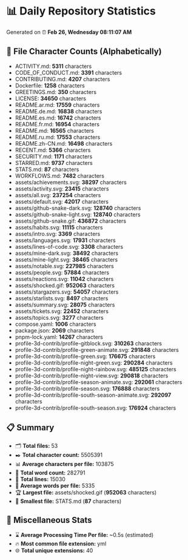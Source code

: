 # 📊 Daily Repository Statistics
Generated on ⏰ **Feb 26, Wednesday 08:11:07 AM**

## 📂 File Character Counts (Alphabetically)
- ACTIVITY.md: **5311** characters
- CODE_OF_CONDUCT.md: **3391** characters
- CONTRIBUTING.md: **4207** characters
- Dockerfile: **1258** characters
- GREETINGS.md: **350** characters
- LICENSE: **34650** characters
- README.ar.md: **17559** characters
- README.de.md: **16838** characters
- README.es.md: **16742** characters
- README.fr.md: **16954** characters
- README.md: **16565** characters
- README.ru.md: **17553** characters
- README.zh-CN.md: **16498** characters
- RECENT.md: **5366** characters
- SECURITY.md: **1171** characters
- STARRED.md: **9737** characters
- STATS.md: **87** characters
- WORKFLOWS.md: **7482** characters
- assets/achievements.svg: **38297** characters
- assets/activity.svg: **23415** characters
- assets/all.svg: **237254** characters
- assets/default.svg: **42017** characters
- assets/github-snake-dark.svg: **128740** characters
- assets/github-snake-light.svg: **128740** characters
- assets/github-snake.gif: **436872** characters
- assets/habits.svg: **11115** characters
- assets/intro.svg: **3369** characters
- assets/languages.svg: **17931** characters
- assets/lines-of-code.svg: **3308** characters
- assets/mine-dark.svg: **38492** characters
- assets/mine-light.svg: **38465** characters
- assets/notable.svg: **227985** characters
- assets/people.svg: **57884** characters
- assets/reactions.svg: **11042** characters
- assets/shocked.gif: **952063** characters
- assets/stargazers.svg: **54057** characters
- assets/starlists.svg: **8497** characters
- assets/summary.svg: **28075** characters
- assets/tickets.svg: **22452** characters
- assets/topics.svg: **3277** characters
- compose.yaml: **1006** characters
- package.json: **2069** characters
- pnpm-lock.yaml: **14267** characters
- profile-3d-contrib/profile-gitblock.svg: **310263** characters
- profile-3d-contrib/profile-green-animate.svg: **291848** characters
- profile-3d-contrib/profile-green.svg: **176675** characters
- profile-3d-contrib/profile-night-green.svg: **290284** characters
- profile-3d-contrib/profile-night-rainbow.svg: **485125** characters
- profile-3d-contrib/profile-night-view.svg: **290818** characters
- profile-3d-contrib/profile-season-animate.svg: **292061** characters
- profile-3d-contrib/profile-season.svg: **176888** characters
- profile-3d-contrib/profile-south-season-animate.svg: **292097** characters
- profile-3d-contrib/profile-south-season.svg: **176924** characters

## 📋 Summary
- 🗂️ **Total files:** 53
- ✒️ **Total character count:** 5505391
- 📊 **Average characters per file:** 103875
- 📝 **Total word count:** 282791
- 🧾 **Total lines:** 15030
- 📐 **Average words per file:** 5335
- 🏆 **Largest file:** assets/shocked.gif (**952063** characters)
- 🥉 **Smallest file:** STATS.md (**87** characters)

## 🌟 Miscellaneous Stats
- ⌛ **Average Processing Time Per file:** ~0.5s (estimated)
- 🔥 **Most common file extension:** yml
- 🌐 **Total unique extensions:** 40
